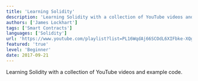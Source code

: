 ```yaml
---
title: 'Learning Solidity'
description: 'Learning Solidity with a collection of YouTube videos and example code.'
authors: ['James Lockhart']
tags: ['Smart Contracts']
languages: ['Solidity']
url: 'https://www.youtube.com/playlist?list=PL16WqdAj66SCOdL6XIFbke-XQg2GW_Avg'
featured: 'true'
level: 'Beginner'
date: 2017-09-21
---
```


Learning Solidity with a collection of YouTube videos and example code.